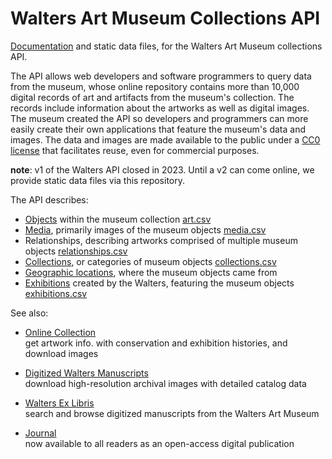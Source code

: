 



Walters Art Museum Collections API
===============================================================================

[Documentation](https://github.com/WaltersArtMuseum/api-thewalters-org/wiki) and static data files, for the Walters Art Museum collections API.

The API allows web developers and software programmers to query data from the museum, whose online repository contains more than 10,000 digital records of art and artifacts from the museum's collection. The records include information about the artworks as well as digital images. The museum created the API so developers and programmers can more easily create their own applications that feature the museum's data and images. The data and images are made available to the public under a [CC0 license](https://thewalters.org/about/policies/rights-reproductions/) that facilitates reuse, even for commercial purposes.

**note**: v1 of the Walters API closed in 2023. Until a v2 can come online, we provide static data files via this repository.

The API describes:

  - [Objects](https://github.com/WaltersArtMuseum/api-thewalters-org/wiki/objects) within the museum collection [art.csv](https://github.com/WaltersArtMuseum/api-thewalters-org/blob/main/art.csv)
  - [Media](https://github.com/WaltersArtMuseum/api-thewalters-org/wiki/images), primarily images of the museum objects [media.csv](https://github.com/WaltersArtMuseum/api-thewalters-org/blob/main/media.csv)
  - Relationships, describing artworks comprised of multiple museum objects [relationships.csv](https://github.com/WaltersArtMuseum/api-thewalters-org/blob/main/relationships.csv)
  - [Collections](https://github.com/WaltersArtMuseum/api-thewalters-org/wiki/collections), or categories of museum objects [collections.csv](https://github.com/WaltersArtMuseum/api-thewalters-org/blob/main/collections.csv)
  - [Geographic locations](https://github.com/WaltersArtMuseum/api-thewalters-org/wiki/geographies), where the museum objects came from
  - [Exhibitions](https://github.com/WaltersArtMuseum/api-thewalters-org/wiki/exhibitions) created by the Walters, featuring the museum objects [exhibitions.csv](https://github.com/WaltersArtMuseum/api-thewalters-org/blob/main/exhibitions.csv)


See also:

  - [Online Collection](https://art.thewalters.org)  
    get artwork info. with conservation and exhibition histories, and download images

  - [Digitized Walters Manuscripts](https://www.thedigitalwalters.org/)  
    download high-resolution archival images with detailed catalog data

  - [Walters Ex Libris](https://manuscripts.thewalters.org/)  
    search and browse digitized manuscripts from the Walters Art Museum

  - [Journal](https://journal.thewalters.org/)  
    now available to all readers as an open-access digital publication
